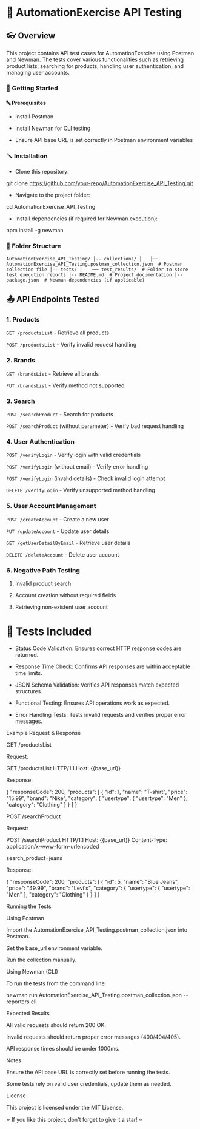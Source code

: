# 🚀 AutomationExercise API Testing

## 👓 Overview

This project contains API test cases for AutomationExercise using Postman and Newman. The tests cover various functionalities such as retrieving product lists, searching for products, handling user authentication, and managing user accounts.

### 🏁 Getting Started

#### 🔤 Prerequisites

* Install Postman

 * Install Newman for CLI testing

* Ensure API base URL is set correctly in Postman environment variables

### 🪛 Installation

* Clone this repository:

git clone https://github.com/your-repo/AutomationExercise_API_Testing.git

* Navigate to the project folder:

cd AutomationExercise_API_Testing

* Install dependencies (if required for Newman execution):

npm install -g newman

### 📂 Folder Structure

``AutomationExercise_API_Testing/
│-- collections/
│   ├── AutomationExercise_API_Testing.postman_collection.json  # Postman collection file
│-- tests/
│   ├── test_results/  # Folder to store test execution reports
│-- README.md  # Project documentation
│-- package.json  # Newman dependencies (if applicable)``

## 📤 API Endpoints Tested

### 1. Products

``GET /productsList`` - Retrieve all products

``POST /productsList`` - Verify invalid request handling

### 2. Brands

``GET /brandsList`` - Retrieve all brands

``PUT /brandsList`` - Verify method not supported

### 3. Search

``POST /searchProduct`` - Search for products

``POST /searchProduct`` (without parameter) - Verify bad request handling

### 4. User Authentication

``POST /verifyLogin`` - Verify login with valid credentials

``POST /verifyLogin`` (without email) - Verify error handling

``POST /verifyLogin`` (invalid details) - Check invalid login attempt

``DELETE /verifyLogin`` - Verify unsupported method handling

### 5. User Account Management

``POST /createAccount`` - Create a new user

``PUT /updateAccount`` - Update user details

``GET /getUserDetailByEmail`` - Retrieve user details

``DELETE /deleteAccount`` - Delete user account

### 6. Negative Path Testing

1. Invalid product search

2. Account creation without required fields

3. Retrieving non-existent user account

# 🧪 Tests Included

* Status Code Validation: Ensures correct HTTP response codes are returned.

* Response Time Check: Confirms API responses are within acceptable time limits.

* JSON Schema Validation: Verifies API responses match expected structures.

* Functional Testing: Ensures API operations work as expected.

* Error Handling Tests: Tests invalid requests and verifies proper error messages.

Example Request & Response

GET /productsList

Request:

GET /productsList HTTP/1.1
Host: {{base_url}}

Response:

{
  "responseCode": 200,
  "products": [
    {
      "id": 1,
      "name": "T-shirt",
      "price": "15.99",
      "brand": "Nike",
      "category": {
        "usertype": {
          "usertype": "Men"
        },
        "category": "Clothing"
      }
    }
  ]
}

POST /searchProduct

Request:

POST /searchProduct HTTP/1.1
Host: {{base_url}}
Content-Type: application/x-www-form-urlencoded

search_product=jeans

Response:

{
  "responseCode": 200,
  "products": [
    {
      "id": 5,
      "name": "Blue Jeans",
      "price": "49.99",
      "brand": "Levi's",
      "category": {
        "usertype": {
          "usertype": "Men"
        },
        "category": "Clothing"
      }
    }
  ]
}

Running the Tests

Using Postman

Import the AutomationExercise_API_Testing.postman_collection.json into Postman.

Set the base_url environment variable.

Run the collection manually.

Using Newman (CLI)

To run the tests from the command line:

newman run AutomationExercise_API_Testing.postman_collection.json --reporters cli

Expected Results

All valid requests should return 200 OK.

Invalid requests should return proper error messages (400/404/405).

API response times should be under 1000ms.

Notes

Ensure the API base URL is correctly set before running the tests.

Some tests rely on valid user credentials, update them as needed.

License

This project is licensed under the MIT License.

⭐ If you like this project, don't forget to give it a star! ⭐

